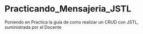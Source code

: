 # Practicando_Mensajeria_JSTL
Poniendo en Practica la guía de como realizar un CRUD con JSTL, suministrada por el Docente
